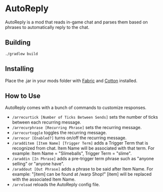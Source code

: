 # AutoReply

AutoReply is a mod that reads in-game chat and parses them based on phrases to automatically reply to the chat.

## Building

```
./gradlew build
```

## Installing

Place the .jar in your mods folder with [Fabric](http://fabricmc.net/use/) and [Cotton](https://minecraft.curseforge.com/projects/cotton?gameCategorySlug=mc-mods&projectID=318160) installed.

## How to Use

AutoReply comes with a bunch of commands to customize responses.
- `/arrecurtick [Number of Ticks Between Sends]` sets the number of ticks between each recurring message.
- `/arrecurphrase [Recurring Phrase]` sets the recurring message.
- `/arrecurtoggle` toggles the recurring message.
- `/arrecur [Enabled?]` turns on/off the recurring message.
- `/aradditem [Item Name] [Trigger Term]` adds a Trigger Term that is recognized from chat.  Item Name will be associated with that term.  For example: Item Name = "Slimeballs", Trigger Term = "slime".
- `/araddin [In Phrase]` adds a pre-trigger term phrase such as "anyone selling" or "anyone have".
- `/araddout [Out Phrase]` adds a phrase to be said after Item Name.  For example: "[item] can be found at /warp Shop!"  [item] will be replaced with the associated Item Name.
- `/arreload` reloads the AutoReply config file.
